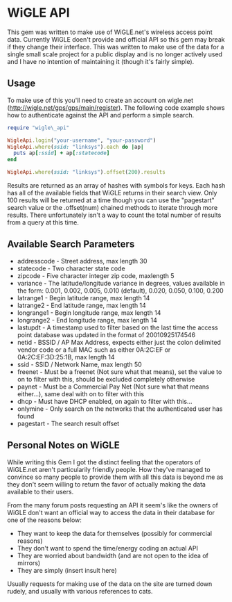 # WiGLE API
This gem was written to make use of WiGLE.net's wireless access point data. Currently WiGLE doen't provide and official API so this gem may break if they change their interface. This was written to make use of the data for a single small scale project for a public display and is no longer actively used and I have no intention of maintaining it (though it's fairly simple).

## Usage
To make use of this you'll need to create an account on wigle.net (<http://wigle.net/gps/gps/main/register>). The following code example shows how to authenticate against the API and perform a simple search.

```ruby
require "wigle\_api"

WigleApi.login("your-username", "your-password")
WigleApi.where(ssid: "linksys").each do |ap|
  puts ap[:ssid] + ap[:statecode]
end

WigleApi.where(ssid: "linksys").offset(200).results
```

Results are returned as an array of hashes with symbols for keys. Each hash has all of the available fields that WiGLE returns in their search view. Only 100 results will be returned at a time though you can use the "pagestart" search value or the .offset(num) chained methods to iterate through more results. There unfortunately isn't a way to count the total number of results from a query at this time.

## Available Search Parameters

* addresscode - Street address, max length 30
* statecode - Two character state code
* zipcode - Five character integer zip code, maxlength 5
* variance - The latitude/longitude variance in degrees, values available in the form: 0.001, 0.002, 0.005, 0.010 (default), 0.020, 0.050, 0.100, 0.200
* latrange1 - Begin latitude range, max length 14
* latrange2 - End latitude range, max length 14
* longrange1 - Begin longitude range, max length 14
* longrange2 - End longitude range, max length 14
* lastupdt - A timestamp used to filter based on the last time the access point database was updated in the format of 20010925174546
* netid - BSSID / AP Max Address, expects either just the colon delimited vendor code or a full MAC such as either 0A:2C:EF or 0A:2C:EF:3D:25:1B, max length 14
* ssid - SSID / Network Name, max length 50
* freenet - Must be a freenet (Not sure what that means), set the value to on to filter with this, should be excluded completely otherwise
* paynet - Must be a Commercial Pay Net (Not sure what that means either...), same deal with on to filter with this
* dhcp - Must have DHCP enabled, on again to filter with this...
* onlymine - Only search on the networks that the authenticated user has found
* pagestart - The search result offset

## Personal Notes on WiGLE
While writing this Gem I got the distinct feeling that the operators of WiGLE.net aren't particularily friendly people. How they've managed to convince so many people to provide them with all this data is beyond me as they don't seem willing to return the favor of actually making the data available to their users.

From the many forum posts requesting an API it seem's like the owners of WiGLE don't want an official way to access the data in their database for one of the reasons below:

* They want to keep the data for themselves (possibly for commercial reasons)
* They don't want to spend the time/energy coding an actual API
* They are worried about bandwidth (and are not open to the idea of mirrors)
* They are simply (insert insult here)

Usually requests for making use of the data on the site are turned down rudely, and usually with various references to cats.

